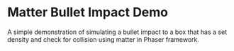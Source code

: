 # Matter Bullet Impact Demo  
A simple demonstration of simulating a bullet impact to a box that has a set density and check for collision using matter in Phaser framework. 